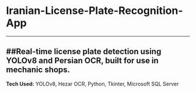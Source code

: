 # Iranian-License-Plate-Recognition-App
---
##Real-time license plate detection using YOLOv8 and Persian OCR, built for use in mechanic shops.
---
**Tech Used:** YOLOv8, Hezar OCR, Python, Tkinter, Microsoft SQL Server
